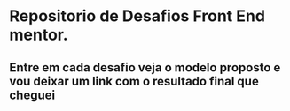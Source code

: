 <h1>Repositorio de Desafios Front End mentor.</h1>

  <h2>Entre em cada desafio veja o modelo proposto e vou deixar um link com o resultado final que cheguei</h2>





